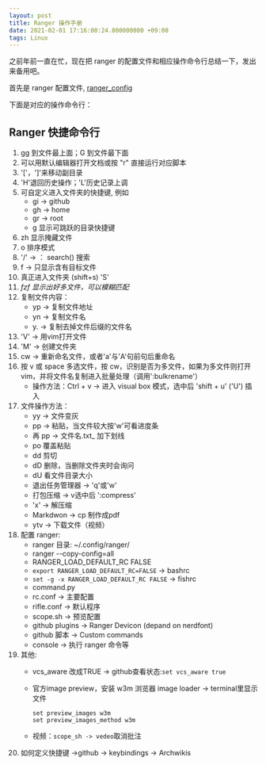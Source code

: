 ```yaml
---
layout: post
title: Ranger 操作手册
date: 2021-02-01 17:16:00:24.000000000 +09:00
tags: Linux
---
```

之前年前一直在忙，现在把 ranger 的配置文件和相应操作命令行总结一下，发出来备用吧。

首先是 ranger 配置文件, [ranger\_config](https://github.com/zququ/ranger/blob/master/rc.conf) 

下面是对应的操作命令行：

## Ranger 快捷命令行

1. gg 到文件最上面；G 到文件最下面
2. 可以用默认编辑器打开文档或按 "r" 直接运行对应脚本
3. '['，']'来移动副目录
4. 'H'退回历史操作；'L'历史记录上调
5. 可自定义进入文件夹的快捷键, 例如
	+ gi -> github
	+ gh -> home
	+ gr -> root
	+ g 显示可跳跃的目录快捷键
6. zh 显示掩藏文件
7. o 排序模式
8. '/' -> ： search() 搜索
9. f -> 只显示含有目标文件
10. 真正进入文件夹 (shift+s) 'S'
11. *fzf 显示出好多文件，可以模糊匹配*
12. 复制文件内容：
	+ yp -> 复制文件地址
	+ yn -> 复制文件名
	+ y. -> 复制去掉文件后缀的文件名
13. 'V' -> 用vim打开文件
14. 'M' -> 创建文件夹
15. cw -> 重新命名文件，或者'a'与'A'句前句后重命名
16. 按 v 或 space 多选文件，按 cw，识别是否为多文件，如果为多文件则打开vim，并将文件名复制进入批量处理（调用':bulkrename'）
	+ 操作方法：Ctrl + v -> 进入 visual box 模式，选中后 'shift + u' ('U') 插入
17. 文件操作方法：
	+ yy -> 文件变灰
	+ pp -> 粘贴，当文件较大按'w'可看进度条
	+ 再 pp -> 文件名.txt\_ 加下划线
	+ po 覆盖粘贴
	+ dd 剪切
	+ dD 删除，当删除文件夹时会询问
	+ dU 看文件目录大小
	+ 退出任务管理器 -> 'q'或'w'
	+ 打包压缩 -> v选中后  ':compress'
	+ 'x' -> 解压缩
	+ Markdwon -> cp 制作成pdf
	+ ytv -> 下载文件（视频）
18. 配置 ranger:
	+ ranger 目录: ~/.config/ranger/
	+ ranger --copy-config=all
	+ RANGER\_LOAD\_DEFAULT\_RC FALSE
	+ `export RANGER_LOAD_DEFAULT_RC=FALSE` -> bashrc
	+	`set -g -x RANGER_LOAD_DEFAULT_RC FALSE` -> fishrc
	+ command.py
	+ rc.conf -> 主要配置
	+ rifle.conf -> 默认程序
	+ scope.sh -> 预览配置
	+ github plugins -> Ranger Devicon (depand on nerdfont)
	+ github 脚本 -> Custom commands
	+ console -> 执行 ranger 命令等
19. 其他:
	+ vcs\_aware 改成TRUE -> github查看状态:`set vcs_aware true`
	+ 官方image preview，安装 w3m 浏览器 image loader -> terminal里显示文件

		```
		set preview_images w3m
		set preview_images_method w3m
		```
	+ 视频：`scope_sh -> vedeo`取消批注
20. 如何定义快捷键 -\>github -> keybindings -> Archwikis






